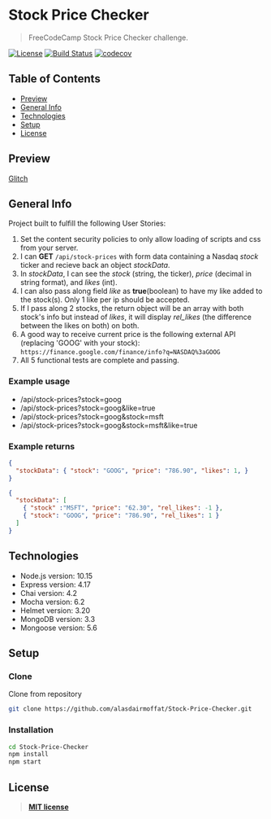 # Stock Price Checker

> FreeCodeCamp Stock Price Checker challenge.

[![License](https://img.shields.io/:license-mit-blue.svg?style=flat-square)](https://badges.mit-license.org)
[![Build Status](https://travis-ci.com/alasdairmoffat/Stock-Price-Checker.svg?branch=master)](https://travis-ci.com/alasdairmoffat/Stock-Price-Checker)
[![codecov](https://codecov.io/gh/alasdairmoffat/Stock-Price-Checker/branch/master/graph/badge.svg)](https://codecov.io/gh/alasdairmoffat/Stock-Price-Checker)

## Table of Contents

- [Preview](#preview)
- [General Info](#general-info)
- [Technologies](#technologies)
- [Setup](#setup)
- [License](#license)

## Preview

[Glitch](https://alasdairmoffat-stock-price-checker.glitch.me)

## General Info

Project built to fulfill the following User Stories:

1. Set the content security policies to only allow loading of scripts and css from your server.
2. I can **GET** `/api/stock-prices` with form data containing a Nasdaq _stock_ ticker and recieve back an object _stockData_.
3. In _stockData_, I can see the _stock_ (string, the ticker), _price_ (decimal in string format), and _likes_ (int).
4. I can also pass along field _like_ as **true**(boolean) to have my like added to the stock(s). Only 1 like per ip should be accepted.
5. If I pass along 2 stocks, the return object will be an array with both stock's info but instead of _likes_, it will display _rel_likes_ (the difference between the likes on both) on both.
6. A good way to receive current price is the following external API (replacing 'GOOG' with your stock): `https://finance.google.com/finance/info?q=NASDAQ%3aGOOG`
7. All 5 functional tests are complete and passing.

### Example usage

- /api/stock-prices?stock=goog
- /api/stock-prices?stock=goog&like=true
- /api/stock-prices?stock=goog&stock=msft
- /api/stock-prices?stock=goog&stock=msft&like=true

### Example returns

```json
{
  "stockData": { "stock": "GOOG", "price": "786.90", "likes": 1, }
}

{
  "stockData": [
    { "stock" :"MSFT", "price": "62.30", "rel_likes": -1 },
    { "stock": "GOOG", "price": "786.90", "rel_likes": 1 }
  ]
}
```

## Technologies

- Node.js version: 10.15
- Express version: 4.17
- Chai version: 4.2
- Mocha version: 6.2
- Helmet version: 3.20
- MongoDB version: 3.3
- Mongoose version: 5.6

## Setup

### Clone

Clone from repository

```bash
git clone https://github.com/alasdairmoffat/Stock-Price-Checker.git
```

### Installation

```bash
cd Stock-Price-Checker
npm install
npm start
```

## License

> **[MIT license](https://opensource.org/licenses/mit-license.php)**
